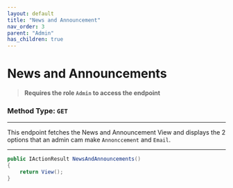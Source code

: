 ```yaml
---
layout: default
title: "News and Announcement"
nav_order: 3
parent: "Admin"
has_children: true
---
```


# News and Announcements

> **Requires the role `Admin` to access the endpoint**

### **Method Type:** `GET`

---

This endpoint fetches the News and Announcement View and displays the 2 options that an admin cam make `Annonccement` and `Email`.

---

```csharp
public IActionResult NewsAndAnnouncements()
{
    return View();
}
```